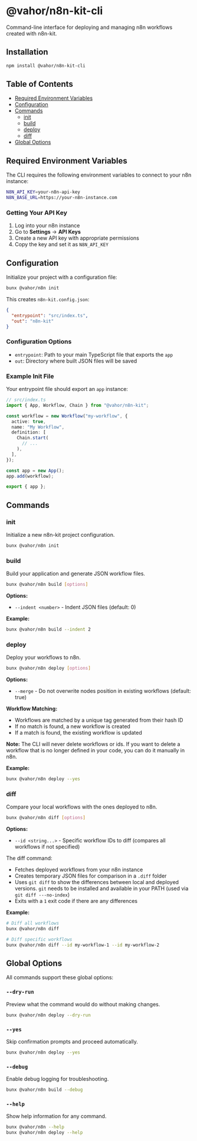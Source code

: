 # @vahor/n8n-kit-cli

Command-line interface for deploying and managing n8n workflows created with n8n-kit.

## Installation

```sh
npm install @vahor/n8n-kit-cli
```

## Table of Contents

- [Required Environment Variables](#required-environment-variables)
- [Configuration](#configuration)
- [Commands](#commands)
  - [init](#init)
  - [build](#build)
  - [deploy](#deploy)
  - [diff](#diff)
- [Global Options](#global-options)

## Required Environment Variables

The CLI requires the following environment variables to connect to your n8n instance:

```sh
N8N_API_KEY=your-n8n-api-key
N8N_BASE_URL=https://your-n8n-instance.com
```

### Getting Your API Key

1. Log into your n8n instance
2. Go to **Settings** → **API Keys**
3. Create a new API key with appropriate permissions
4. Copy the key and set it as `N8N_API_KEY`

## Configuration

Initialize your project with a configuration file:

```sh
bunx @vahor/n8n init
```

This creates `n8n-kit.config.json`:

```json
{
  "entrypoint": "src/index.ts",
  "out": "n8n-kit"
}
```

### Configuration Options

- `entrypoint`: Path to your main TypeScript file that exports the `app`
- `out`: Directory where built JSON files will be saved

### Example Init File

Your entrypoint file should export an `app` instance:

```typescript
// src/index.ts
import { App, Workflow, Chain } from "@vahor/n8n-kit";

const workflow = new Workflow("my-workflow", {
  active: true,
  name: "My Workflow",
  definition: [
    Chain.start(
      // ...
    ),
  ],
});

const app = new App();
app.add(workflow);

export { app };
```

## Commands

### init

Initialize a new n8n-kit project configuration.

```sh
bunx @vahor/n8n init
```

### build

Build your application and generate JSON workflow files.

```sh
bunx @vahor/n8n build [options]
```

**Options:**
- `--indent <number>` - Indent JSON files (default: 0)

**Example:**
```sh
bunx @vahor/n8n build --indent 2
```

### deploy

Deploy your workflows to n8n.

```sh
bunx @vahor/n8n deploy [options]
```

**Options:**
- `--merge` - Do not overwrite nodes position in existing workflows (default: true)

**Workflow Matching:**

- Workflows are matched by a unique tag generated from their hash ID
- If no match is found, a new workflow is created
- If a match is found, the existing workflow is updated

**Note:** The CLI will never delete workflows or ids. If you want to delete a workflow that is no longer defined in your code, you can do it manually in n8n.

**Example:**
```sh
bunx @vahor/n8n deploy --yes
```

### diff

Compare your local workflows with the ones deployed to n8n.

```sh
bunx @vahor/n8n diff [options]
```

**Options:**
- `--id <string...>` - Specific workflow IDs to diff (compares all workflows if not specified)

The diff command:
- Fetches deployed workflows from your n8n instance
- Creates temporary JSON files for comparison in a `.diff` folder
- Uses `git diff` to show the differences between local and deployed versions. `git` needs to be installed and available in your PATH (used via `git diff ---no-index`)
- Exits with a `1` exit code if there are any differences

**Example:**
```sh
# Diff all workflows
bunx @vahor/n8n diff

# Diff specific workflows
bunx @vahor/n8n diff --id my-workflow-1 --id my-workflow-2
```

## Global Options

All commands support these global options:

### `--dry-run`

Preview what the command would do without making changes.

```sh
bunx @vahor/n8n deploy --dry-run
```

### `--yes`

Skip confirmation prompts and proceed automatically.

```sh
bunx @vahor/n8n deploy --yes
```

### `--debug`

Enable debug logging for troubleshooting.

```sh
bunx @vahor/n8n build --debug
```

### `--help`

Show help information for any command.

```sh
bunx @vahor/n8n --help
bunx @vahor/n8n deploy --help
```
